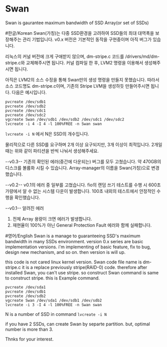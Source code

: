 ﻿# Swan
Swan is gaurantee maximum bandwidth of SSD Array(or set of SSDs)

#한글/Korean
Swan(가칭)는 다중 SSD환경을 고려하여 SSD들의 최대 대역폭을 보장해주는 관리 기법입니다.
v0.x 버전은 기본적인 동작을 구현중이며 아직 버그가 있습니다.

리눅스의 커널 버전에 크게 구애받지 않으며, dm-stripe.c 코드를
/drivers/md/dm-stripe.c와 교체해주시면 됩니다.
커널 컴파일 한 후, LVM2 명령을 이용해서 생성해주시면 됩니다.

아직은 LVM2의 소스 수정을 통해 Swan만의 생성 명령을 만들지 못했습니다.
따라서 소스 코드명도 dm-stripe.c이며, 기존의 Stripe LVM을 생성하듯 만들어주시면 됩니다.
다음은 예시입니다.
```
pvcreate /dev/sdb1
pvcreate /dev/sdb2
pvcreate /dev/sdc1
pvcreate /dev/sdc2
vgcreate Swan /dev/sdb1 /dev/sdb2 /dev/sdc1 /dev/sdc2
lvcreate -i 4 -I 4 -l 100%FREE -n Swan swan
```
`lvcreate -i N`
에서 N은 SSD의 개수입니다.

물리적으로 다른 SSD를 요구하며 2개 이상 요구되지만, 3개 이상이 최적입니다.
2개일 때는 위와 같이 파티션을 반씩 나눠서 생성해주세요.

--v0.3--
기존의 확인된 에러(중간에 다운되는) 버그를 모두 고쳤습니다.
약 470GB의 디스크를 볼륨화 시킬 수 있습니다.
Array-manager의 이름을 Swan(가칭)으로 변경했습니다.

--v0.2--
v0.1의 에러 중 일부를 고쳤습니다.
fio의 랜덤 쓰기 테스트를 수행 시 600초 가량에서 알 수 없는 시스템 다운이 발생합니다.
100초 내외의 테스트에서 안정적인 수행을 확인했습니다.

--v0.1--
알려진 에러
1. 전체 Array 용량이 크면 에러가 발생합니다.
2. 재현율이 100%가 아닌 General Protection Fault 에러와 함께 실패합니다.

#영어/English
Swan is a manage to guaranteeing SSD's maximum bandwidth in many SSDs environment.
version 0.x series are basic implementation versions.
i'm implementing of basic feature, fix to bug, design new mechanism, and so on.
then version is will up.

this code is not cared linux kernel version.
Swan code file name is dm-stripe.c
it is a replace previously stripe(RAID-0) code. therefore after installed Swan, you can't use stripe.
so construct Swan command is same to construct stripe.
this is Example command.
```
pvcreate /dev/sda1
pvcreate /dev/sdb1
pvcreate /dev/sdb2
vgcreate Swan /dev/sda1 /dev/sdb1 /dev/sdb2
lvcreate -i 3 -I 4 -l 100%FREE -n Swan swan
```
N is a number of SSD in command `lvcreate -i N`

if you have 2 SSDs, can create Swan by separte partition. but, optimal number is more than 3.

Thnks for your interest.
